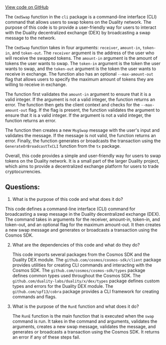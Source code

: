 [View code on GitHub](https://github.com/duality-labs/duality/dex/client/cli/tx_swap.go)

The `CmdSwap` function in the `cli` package is a command-line interface (CLI) command that allows users to swap tokens on the Duality network. The purpose of this code is to provide a user-friendly way for users to interact with the Duality decentralized exchange (DEX) by broadcasting a swap message to the network.

The `CmdSwap` function takes in four arguments: `receiver`, `amount-in`, `token-in`, and `token-out`. The `receiver` argument is the address of the user who will receive the swapped tokens. The `amount-in` argument is the amount of tokens the user wants to swap. The `token-in` argument is the token the user wants to swap, and the `token-out` argument is the token the user wants to receive in exchange. The function also has an optional `--max-amount-out` flag that allows users to specify the maximum amount of tokens they are willing to receive in exchange.

The function first validates the `amount-in` argument to ensure that it is a valid integer. If the argument is not a valid integer, the function returns an error. The function then gets the client context and checks for the `--max-amount-out` flag. If the flag is present, the function validates the argument to ensure that it is a valid integer. If the argument is not a valid integer, the function returns an error.

The function then creates a new `MsgSwap` message with the user's input and validates the message. If the message is not valid, the function returns an error. Finally, the function generates or broadcasts the transaction using the `GenerateOrBroadcastTxCLI` function from the `tx` package.

Overall, this code provides a simple and user-friendly way for users to swap tokens on the Duality network. It is a small part of the larger Duality project, which aims to provide a decentralized exchange platform for users to trade cryptocurrencies.
## Questions: 
 1. What is the purpose of this code and what does it do?
   
   This code defines a command-line interface (CLI) command for broadcasting a swap message in the Duality decentralized exchange (DEX). The command takes in arguments for the receiver, amount-in, token-in, and token-out, and an optional flag for the maximum amount-out. It then creates a new swap message and generates or broadcasts a transaction using the Cosmos SDK.

2. What are the dependencies of this code and what do they do?
   
   This code imports several packages from the Cosmos SDK and the Duality DEX module. The `github.com/cosmos/cosmos-sdk/client` package provides utilities for creating CLI commands and interacting with the Cosmos SDK. The `github.com/cosmos/cosmos-sdk/types` package defines common types used throughout the Cosmos SDK. The `github.com/duality-labs/duality/x/dex/types` package defines custom types and errors for the Duality DEX module. The `github.com/spf13/cobra` package provides a CLI framework for creating commands and flags.

3. What is the purpose of the `RunE` function and what does it do?
   
   The `RunE` function is the main function that is executed when the `swap` command is run. It takes in the command and arguments, validates the arguments, creates a new swap message, validates the message, and generates or broadcasts a transaction using the Cosmos SDK. It returns an error if any of these steps fail.